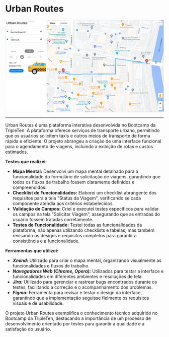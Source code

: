 # Urban Routes

![Imagem da página inicial do app](img.urban.route.png)
___
Urban Routes é uma plataforma interativa desenvolvida no Bootcamp da TripleTen. A plataforma oferece serviços de transporte urbano, permitindo que os usuários solicitem táxis e outros meios de transporte de forma rápida e eficiente. O projeto abrangeu a criação de uma interface funcional para o agendamento de viagens, incluindo a exibição de rotas e custos estimados.

**Testes que realizei:**

- **Mapa Mental:** Desenvolvi um mapa mental detalhado para a funcionalidade do formulário de solicitação de viagens, garantindo que todos os fluxos de trabalho fossem claramente definidos e compreendidos.
- **Checklist de Funcionalidades:** Elaborei um checklist abrangente dos requisitos para a tela "Status da Viagem", verificando se cada componente atendia aos critérios estabelecidos.
- **Validação de Campos:** Criei e executei testes específicos para validar os campos na tela "Solicitar Viagem", assegurando que as entradas do usuário fossem tratadas corretamente.
- **Testes de Funcionalidade:** Testei todas as funcionalidades da plataforma, não apenas utilizando checklists e tabelas, mas também revisando os designs e requisitos completos para garantir a consistência e a funcionalidade.
  
**Ferramentas que utilizei:**

- ***Xmind:*** Utilizado para criar o mapa mental, organizando visualmente as funcionalidades e fluxos de trabalho.
- ***Navegadores Web (Chrome, Opera):*** Utilizados para testar a interface e funcionalidades em diferentes ambientes e resoluções de tela.
- ***Jira:*** Utilizado para gerenciar e rastrear bugs encontrados durante os testes, facilitando a correção e o acompanhamento dos problemas.
- ***Figma:*** Ferramenta para revisar e testar o design da interface, garantindo que a implementação seguisse fielmente os requisitos visuais e de usabilidade.

O projeto Urban Routes exemplifica o conhecimento técnico adquirido no Bootcamp da TripleTen, destacando a importância de um processo de desenvolvimento orientado por testes para garantir a qualidade e a satisfação do usuário.
